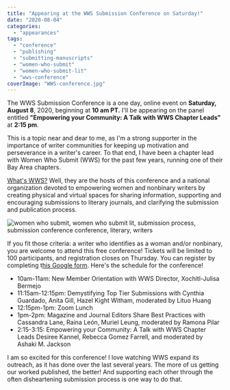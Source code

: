```yaml
---
title: "Appearing at the WWS Submission Conference on Saturday!"
date: "2020-08-04"
categories:
  - "appearances"
tags:
  - "conference"
  - "publishing"
  - "submitting-manuscripts"
  - "women-who-submit"
  - "women-who-submit-lit"
  - "wws-conference"
coverImage: "WWS-conference.jpg"
---
```


The WWS Submission Conference is a one day, online event on **Saturday, August 8**, 2020, beginning at **10 am PT.** I'll be appearing on the panel entitled **"Empowering your Community: A Talk with WWS Chapter Leads"** at **2:15 pm**.

This is a topic near and dear to me, as I'm a strong supporter in the importance of writer communities for keeping up motivation and perseverance in a writer's career. To that end, I have been a chapter lead with Women Who Submit (WWS) for the past few years, running one of their Bay Area chapters.

[What's WWS?](http://womenwhosubmitlit.org/aboutwws2/) Well, they are the hosts of this conference and a national organization devoted to empowering women and nonbinary writers by creating physical and virtual spaces for sharing information, supporting and encouraging submissions to literary journals, and clarifying the submission and publication process.

![women who submit, women who submit lit, submission process, submission conference conference, literary, writers](https://d2ypg8o05lff0b.cloudfront.net/wp-content/uploads/sites/3/2020/08/04030631/WWS-conference.jpg)

If you fit those criteria: a writer who identifies as a woman and/or nonbinary, you are welcome to attend this free conference! Tickets will be limited to 100 participants, and registration closes on Thursday. You can register by completing t[his Google form](https://docs.google.com/forms/d/e/1FAIpQLSd4-UwHkCKVv7zRueGZiYa--juT9Q0BXtGW_EJ74dvN7wYNxA/viewform). Here's the schedule for the conference!

- 10am-11am: New Member Orientation with WWS Director, Xochitl-Julisa Bermejo
- 11:15am-12:15pm: Demystifying Top Tier Submissions with Cynthia Guardado, Anita Gill, Hazel Kight Witham, moderated by Lituo Huang
- 12:15pm-1pm: Zoom Lunch
- 1pm-2pm: Magazine and Journal Editors Share Best Practices with Cassandra Lane, Raina León, Muriel Leung, moderated by Ramona Pilar
- 2:15-3:15: Empowering your Community: A Talk with WWS Chapter Leads Desiree Kannel, Rebecca Gomez Farrell, and moderated by Ashaki M. Jackson

I am so excited for this conference! I love watching WWS expand its outreach, as it has done over the last several years. The more of us getting our worked published, the better! And supporting each other through the often disheartening submission process is one way to do that.
